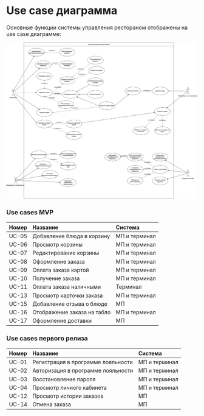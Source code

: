 # Use сase диаграмма

Основные функции системы управления рестораном отображены на use case диаграмме:

![Альтернативный текст](use_case_diagram.drawio.png)

### Use cases MVP

| **Номер** | **Название**                | Система       |
| :-------- | :-------------------------- | :------------ |
| UC-05     | Добавление блюда в корзину  | МП и терминал |
| UC-06     | Просмотр корзины            | МП и терминал |
| UC-07     | Редактирование корзины      | МП и терминал |
| UC-08     | Оформление заказа           | МП и терминал |
| UC-09     | Оплата заказа картой        | МП и терминал |
| UC-10     | Получение заказа            | МП и терминал |
| UC-11     | Оплата заказа наличными     | Терминал      |
| UC-13     | Просмотр карточки заказа    | МП и терминал |
| UC-15     | Добавление отзыва о блюде   | МП            |
| UC-16     | Отображение заказа на табло | МП и терминал |
| UC-17     | Оформление доставки         | МП            |

### Use cases первого релиза

| **Номер** | **Название**                       | Система       |
| :-------- | :--------------------------------- | :------------ |
| UC-01     | Регистрация в программе лояльности | МП и терминал |
| UC-02     | Авторизация в программе лояльности | МП и терминал |
| UC-03     | Восстановление пароля              | МП и терминал |
| UC-04     | Просмотр личного кабинета          | МП и терминал |
| UC-12     | Просмотр истории заказов           | МП            |
| UC-14     | Отмена заказа                      | МП            |

